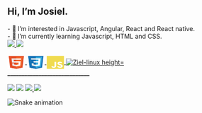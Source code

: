  <h2>Hi, I’m Josiel.</h2>
- 👀 I’m interested in Javascript, Angular, React and React native.<br>
- 🌱 I’m currently learning Javascript, HTML and CSS.<br>

<div>
  <a href="https://github.com/zieldecastro">
  <img height="180em" src="https://github-readme-stats.vercel.app/api?username=zieldecastro&show_icons=true&theme=dark&include_all_commits=true&count_private=true"/>
  <img height="180em" src="https://github-readme-stats.vercel.app/api/top-langs/?username=zieldecastro&layout=compact&langs_count=7&theme=dark"/>
</div>
<div style="display: inline_block"><br>
   <img align="center" alt="Ziel-html" height="30" width="40" src="https://raw.githubusercontent.com/devicons/devicon/master/icons/html5/html5-original.svg">
   <img align="center" alt="Ziel-css3" height="30" width="40" src="https://raw.githubusercontent.com/devicons/devicon/master/icons/css3/css3-original.svg">
   <img align="center" alt="Ziel-js" height="30" width="40" src="https://raw.githubusercontent.com/devicons/devicon/master/icons/javascript/javascript-plain.svg">
   <img align="center" alt="Ziel-linux height="30" width="40" src="https://cdn.jsdelivr.net/gh/devicons/devicon/icons/linux/linux-original.svg" />
</div>   
_____________________________<br><br>

<div>
   <a href = "https://api.whatsapp.com/send?phone=5521980764558&text=Ol%C3%A1%2C%20obrigado%20por%20entrar%20em%20contato%20comigo!"><img src= "https://img.shields.io/badge/WhatsApp-25D366?style=for-the-badge&logo=whatsapp&logoColor=white" ></a>
   <a href = "mailto: zieldecastro@gmail.com"> <img src= "https://img.shields.io/badge/Gmail-D14836?style=for-the-badge&logo=gmail&logoColor=white"></a>
   <a href = "https://www.linkedin.com/in/zieldecastro/"> <img src = "https://img.shields.io/badge/LinkedIn-0077B5?style=for-the-badge&logo=linkedin&logoColor=white"</a>
   <a href = "https://www.instagram.com/zieldecastro/"> <img src = "https://img.shields.io/badge/Instagram-E4405F?style=for-the-badge&logo=instagram&logoColor=white"></a>
    
          
</div> 


![Snake animation](https://github.com/zieldecastro/zieldecastro/blob/output/github-contribution-grid-snake.svg)
          

